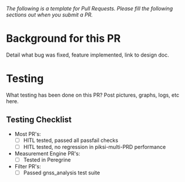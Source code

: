 *The following is a template for Pull Requests. Please fill the following sections out when you submit a PR.*

# Background for this PR
Detail what bug was fixed, feature implemented, link to design doc.

# Testing
What testing has been done on this PR? Post pictures, graphs, logs, etc here.

## Testing Checklist
- Most PR's:
  - [ ] HITL tested, passed all passfail checks
  - [ ] HITL tested, no regression in piksi-multi-PRD performance
- Measurement Engine PR's:
  - [ ] Tested in Peregrine
- Filter PR's:
  - [ ] Passed gnss_analysis test suite
